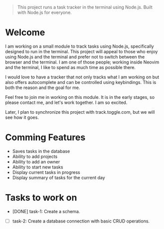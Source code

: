 > This project runs a task tracker in the terminal using Node.js. Built with Node.js for everyone.

# Welcome
I am working on a small module to track tasks using Node.js, specifically designed to run in the terminal. This project will appeal to those who enjoy using Node.js and the terminal and prefer not to switch between the browser and the terminal. I am one of those people; working inside Neovim and the terminal, I like to spend as much time as possible there.

I would love to have a tracker that not only tracks what I am working on but also offers autocomplete and can be controlled using keybindings. This is both the reason and the goal for me.

Feel free to join me in working on this module. It is in the early stages, so please contact me, and let's work together. I am so excited.

Later, I plan to synchronize this project with track.toggle.com, but we will see how it goes.

# Comming Features
- Saves tasks in the database
- Ability to add projects 
- Ability to add an owner
- Ability to start new tasks
- Display current tasks in progress
- Display summary of tasks for the current day

# Tasks to work on
- [DONE] task-1: Create a schema.
- [ ] task-2: Create a database connection with basic CRUD operations.
